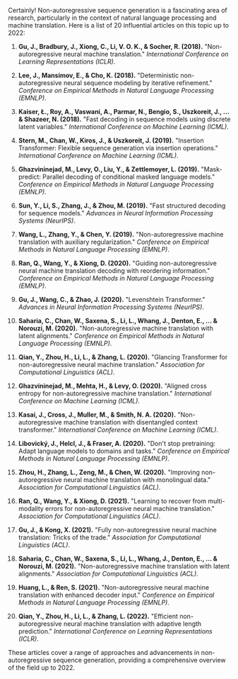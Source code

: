 Certainly! Non-autoregressive sequence generation is a fascinating area of research, particularly in the context of natural language processing and machine translation. Here is a list of 20 influential articles on this topic up to 2022:

1. **Gu, J., Bradbury, J., Xiong, C., Li, V. O. K., & Socher, R. (2018).** "Non-autoregressive neural machine translation." *International Conference on Learning Representations (ICLR)*.
   
2. **Lee, J., Mansimov, E., & Cho, K. (2018).** "Deterministic non-autoregressive neural sequence modeling by iterative refinement." *Conference on Empirical Methods in Natural Language Processing (EMNLP)*.

3. **Kaiser, Ł., Roy, A., Vaswani, A., Parmar, N., Bengio, S., Uszkoreit, J., ... & Shazeer, N. (2018).** "Fast decoding in sequence models using discrete latent variables." *International Conference on Machine Learning (ICML)*.

4. **Stern, M., Chan, W., Kiros, J., & Uszkoreit, J. (2019).** "Insertion Transformer: Flexible sequence generation via insertion operations." *International Conference on Machine Learning (ICML)*.

5. **Ghazvininejad, M., Levy, O., Liu, Y., & Zettlemoyer, L. (2019).** "Mask-predict: Parallel decoding of conditional masked language models." *Conference on Empirical Methods in Natural Language Processing (EMNLP)*.

6. **Sun, Y., Li, S., Zhang, J., & Zhou, M. (2019).** "Fast structured decoding for sequence models." *Advances in Neural Information Processing Systems (NeurIPS)*.

7. **Wang, L., Zhang, Y., & Chen, Y. (2019).** "Non-autoregressive machine translation with auxiliary regularization." *Conference on Empirical Methods in Natural Language Processing (EMNLP)*.

8. **Ran, Q., Wang, Y., & Xiong, D. (2020).** "Guiding non-autoregressive neural machine translation decoding with reordering information." *Conference on Empirical Methods in Natural Language Processing (EMNLP)*.

9. **Gu, J., Wang, C., & Zhao, J. (2020).** "Levenshtein Transformer." *Advances in Neural Information Processing Systems (NeurIPS)*.

10. **Saharia, C., Chan, W., Saxena, S., Li, L., Whang, J., Denton, E., ... & Norouzi, M. (2020).** "Non-autoregressive machine translation with latent alignments." *Conference on Empirical Methods in Natural Language Processing (EMNLP)*.

11. **Qian, Y., Zhou, H., Li, L., & Zhang, L. (2020).** "Glancing Transformer for non-autoregressive neural machine translation." *Association for Computational Linguistics (ACL)*.

12. **Ghazvininejad, M., Mehta, H., & Levy, O. (2020).** "Aligned cross entropy for non-autoregressive machine translation." *International Conference on Machine Learning (ICML)*.

13. **Kasai, J., Cross, J., Muller, M., & Smith, N. A. (2020).** "Non-autoregressive machine translation with disentangled context transformer." *International Conference on Machine Learning (ICML)*.

14. **Libovický, J., Helcl, J., & Fraser, A. (2020).** "Don't stop pretraining: Adapt language models to domains and tasks." *Conference on Empirical Methods in Natural Language Processing (EMNLP)*.

15. **Zhou, H., Zhang, L., Zeng, M., & Chen, W. (2020).** "Improving non-autoregressive neural machine translation with monolingual data." *Association for Computational Linguistics (ACL)*.

16. **Ran, Q., Wang, Y., & Xiong, D. (2021).** "Learning to recover from multi-modality errors for non-autoregressive neural machine translation." *Association for Computational Linguistics (ACL)*.

17. **Gu, J., & Kong, X. (2021).** "Fully non-autoregressive neural machine translation: Tricks of the trade." *Association for Computational Linguistics (ACL)*.

18. **Saharia, C., Chan, W., Saxena, S., Li, L., Whang, J., Denton, E., ... & Norouzi, M. (2021).** "Non-autoregressive machine translation with latent alignments." *Association for Computational Linguistics (ACL)*.

19. **Huang, L., & Ren, S. (2021).** "Non-autoregressive neural machine translation with enhanced decoder input." *Conference on Empirical Methods in Natural Language Processing (EMNLP)*.

20. **Qian, Y., Zhou, H., Li, L., & Zhang, L. (2022).** "Efficient non-autoregressive neural machine translation with adaptive length prediction." *International Conference on Learning Representations (ICLR)*.

These articles cover a range of approaches and advancements in non-autoregressive sequence generation, providing a comprehensive overview of the field up to 2022.